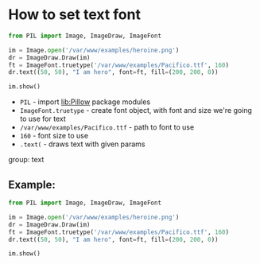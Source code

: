 # How to set text font

```python
from PIL import Image, ImageDraw, ImageFont

im = Image.open('/var/www/examples/heroine.png')
dr = ImageDraw.Draw(im)
ft = ImageFont.truetype('/var/www/examples/Pacifico.ttf', 160)
dr.text((50, 50), "I am hero", font=ft, fill=(200, 200, 0))

im.show()
```

- `PIL` - import [lib:Pillow](https://onelinerhub.com/python-pillow/how-to-install-python-pillow-module) package modules
- `ImageFont.truetype` - create font object, with font and size we're going to use for text
- `/var/www/examples/Pacifico.ttf` - path to font to use
- `160` - font size to use
- `.text(` - draws text with given params

group: text

## Example: 
```python
from PIL import Image, ImageDraw, ImageFont

im = Image.open('/var/www/examples/heroine.png')
dr = ImageDraw.Draw(im)
ft = ImageFont.truetype('/var/www/examples/Pacifico.ttf', 160)
dr.text((50, 50), "I am hero", font=ft, fill=(200, 200, 0))

im.show()
```

